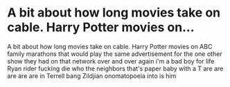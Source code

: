 # A bit about how long movies take on cable. Harry Potter movies on…

A bit about how long movies take on cable. Harry Potter movies on ABC family marathons that would play the same advertisement for the one other show they had on that network over and over again i'm a bad boy for life Ryan rider fucking die who the neighbors that's paper baby with a T are are are are are in Terrell bang Zildjian onomatopoeia into  is him
